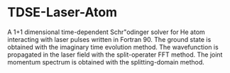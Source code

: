 # TDSE-Laser-Atom

A 1+1 dimensional time-dependent Schr\"odinger solver for He atom interacting with laser pulses written in Fortran 90. The ground state is obtained with the imaginary time evolution method. The wavefunction is propagated in the laser field with the split-operater FFT method. The joint momentum spectrum is obtained with the splitting-domain method.